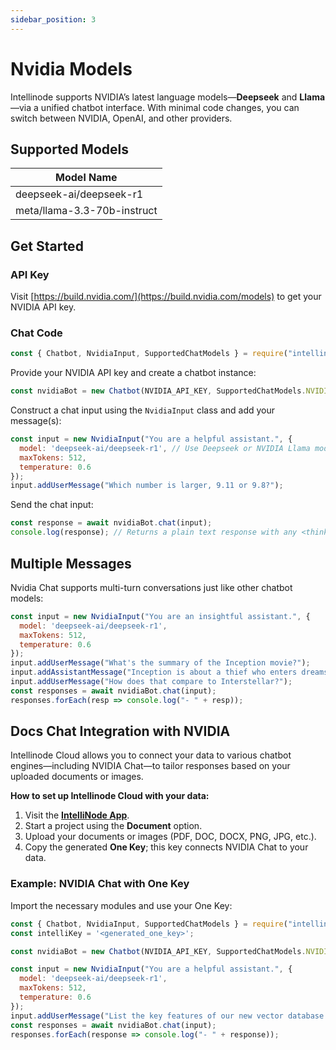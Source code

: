```yaml
---
sidebar_position: 3
---
```


# Nvidia Models

Intellinode supports NVIDIA’s latest language models—**Deepseek** and **Llama**—via a unified chatbot interface. 
With minimal code changes, you can switch between NVIDIA, OpenAI, and other providers.

## Supported Models

| Model Name                  | 
|-----------------------------|
| deepseek-ai/deepseek-r1     |
| meta/llama-3.3-70b-instruct |


## Get Started

### API Key
Visit [https://build.nvidia.com/](https://build.nvidia.com/models) to get your NVIDIA API key.


### Chat Code

```javascript
const { Chatbot, NvidiaInput, SupportedChatModels } = require("intellinode");
```

Provide your NVIDIA API key and create a chatbot instance:

```javascript
const nvidiaBot = new Chatbot(NVIDIA_API_KEY, SupportedChatModels.NVIDIA);
```

Construct a chat input using the `NvidiaInput` class and add your message(s):

```javascript
const input = new NvidiaInput("You are a helpful assistant.", {
  model: 'deepseek-ai/deepseek-r1', // Use Deepseek or NVIDIA Llama model
  maxTokens: 512,
  temperature: 0.6
});
input.addUserMessage("Which number is larger, 9.11 or 9.8?");
```

Send the chat input:

```javascript
const response = await nvidiaBot.chat(input);
console.log(response); // Returns a plain text response with any <think> tags removed
```

## Multiple Messages

Nvidia Chat supports multi-turn conversations just like other chatbot models:

```javascript
const input = new NvidiaInput("You are an insightful assistant.", {
  model: 'deepseek-ai/deepseek-r1',
  maxTokens: 512,
  temperature: 0.6
});
input.addUserMessage("What's the summary of the Inception movie?");
input.addAssistantMessage("Inception is about a thief who enters dreams to extract or plant ideas.");
input.addUserMessage("How does that compare to Interstellar?");
const responses = await nvidiaBot.chat(input);
responses.forEach(resp => console.log("- " + resp));
```

## Docs Chat Integration with NVIDIA

Intellinode Cloud allows you to connect your data to various chatbot engines—including NVIDIA Chat—to tailor responses based on your uploaded documents or images.

**How to set up Intellinode Cloud with your data:**
1. Visit the **[IntelliNode App](https://app.intellinode.ai/)**.
2. Start a project using the **Document** option.
3. Upload your documents or images (PDF, DOC, DOCX, PNG, JPG, etc.).
4. Copy the generated **One Key**; this key connects NVIDIA Chat to your data.

### Example: NVIDIA Chat with One Key

Import the necessary modules and use your One Key:

```javascript
const { Chatbot, NvidiaInput, SupportedChatModels } = require("intellinode");
const intelliKey = '<generated_one_key>';

const nvidiaBot = new Chatbot(NVIDIA_API_KEY, SupportedChatModels.NVIDIA, null, { oneKey: intelliKey });

const input = new NvidiaInput("You are a helpful assistant.", {
  model: 'deepseek-ai/deepseek-r1',
  maxTokens: 512,
  temperature: 0.6
});
input.addUserMessage("List the key features of our new vector database.");
const responses = await nvidiaBot.chat(input);
responses.forEach(response => console.log("- " + response));
```
